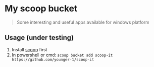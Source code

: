 # My scoop bucket
> Some interesting and useful apps available for windows platform

## Usage (under testing)

1. Install [scoop](https://scoop.sh/) first
2. In powershell or cmd: `scoop bucket add scoop-it https://github.com/younger-1/scoop-it`
